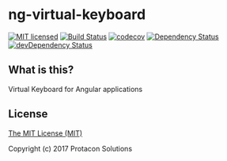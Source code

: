 # ng-virtual-keyboard

[![MIT licensed](https://img.shields.io/badge/license-MIT-blue.svg)](LICENSE)
[![Build Status](https://travis-ci.org/ProtaconSolutions/ng-virtual-keyboard.png?branch=master)](https://travis-ci.org/ProtaconSolutions/ng-virtual-keyboard)
[![codecov](https://codecov.io/gh/ProtaconSolutions/ng-virtual-keyboard/branch/master/graph/badge.svg)](https://codecov.io/gh/ProtaconSolutions/ng-virtual-keyboard)
[![Dependency Status](https://david-dm.org/ProtaconSolutions/ng-virtual-keyboard.svg)](https://david-dm.org/ProtaconSolutions/ng-virtual-keyboard)
[![devDependency Status](https://david-dm.org/ProtaconSolutions/ng-virtual-keyboard/dev-status.svg)](https://david-dm.org/ProtaconSolutions/ng-virtual-keyboard#info=devDependencies)

## What is this?

Virtual Keyboard for Angular applications

## License
[The MIT License (MIT)](LICENSE)

Copyright (c) 2017 Protacon Solutions
